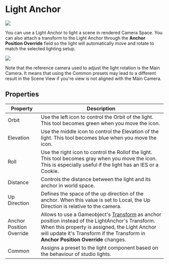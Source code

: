 # Light Anchor

![](Images/LightAnchor0.png)

You can use a Light Anchor to light a scene in rendered Camera Space. You can also attach a transform to the Light Anchor through the **Anchor Position Override** field so the light will automatically move and rotate to match the selected lighting setup.

![](Images/LightAnchorAnimation.gif)

Note that the reference camera used to adjust the light rotation is the Main Camera. It means that using the Common presets may lead to a different result in the Scene View if you're view is not aligned with the Main Camera.

## Properties

| **Property**    | **Description**                                              |
| --------------- | ------------------------------------------------------------ |
| Orbit | Use the left icon to control the Orbit of the light. This tool becomes green when you move the icon. |
| Elevation | Use the middle icon to control the Elevation of the light. This tool becomes blue when you move the icon. |
| Roll | Use the right icon to control the Rollof the light. This tool becomes gray when you move the icon. This is especially useful if the light has an IES or a Cookie. |
| Distance | Controls the distance between the light and its anchor in world space. |
| Up Direction | Defines the space of the up direction of the anchor. When this value is set to Local, the Up Direction is relative to the camera. |
| Anchor Position Override | Allows to use a Gameobject's [Transform](https://docs.unity3d.com/ScriptReference/Transform.html) as anchor position instead of the LightAnchor's Transform. When this property is assigned, the Light Anchor will update it's Transform if the Transform in **Anchor Position Override** changes. |
| Common | Assigns a preset to the light component based on the behaviour of studio lights. |
